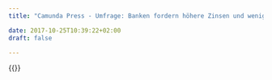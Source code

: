 ```yaml
---
title: "Camunda Press - Umfrage: Banken fordern höhere Zinsen und weniger Regeln - German Only  | Camunda BPM"

date: 2017-10-25T10:39:22+02:00
draft: false

---
```

{{<press-single
title="Umfrage: Banken fordern höhere Zinsen und weniger Regeln - German Only "
text=""
date="2019-06-18">}}